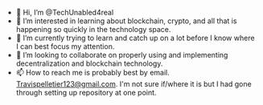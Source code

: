 - 👋 Hi, I’m @TechUnabled4real
- 👀 I’m interested in learning about blockchain, crypto, and all that is happening so quickly in the technology space.
- 🌱 I’m currently trying to learn and catch up on a lot before I know where I can best focus my attention.
- 💞️ I’m looking to collaborate on properly using and implementing decentralization and blockchain technology. 
- 📫 How to reach me is probably best by email. Travispelletier123@gmail.com. I'm not sure if/where it is but I had gone through setting up repository at one point. 

<!---
TechUnabled4real/TechUnabled4real is a ✨ special ✨ repository because its `README.md` (this file) appears on your GitHub profile.
You can click the Preview link to take a look at your changes.
--->
